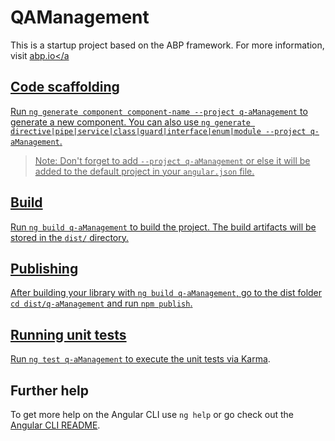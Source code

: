# QAManagement

This is a startup project based on the ABP framework. For more information, visit <a href="https://abp.io/" target="_blank">abp.io</a

## Code scaffolding

Run `ng generate component component-name --project q-aManagement` to generate a new component. You can also use `ng generate directive|pipe|service|class|guard|interface|enum|module --project q-aManagement`.
> Note: Don't forget to add `--project q-aManagement` or else it will be added to the default project in your `angular.json` file. 

## Build

Run `ng build q-aManagement` to build the project. The build artifacts will be stored in the `dist/` directory.

## Publishing

After building your library with `ng build q-aManagement`, go to the dist folder `cd dist/q-aManagement` and run `npm publish`.

## Running unit tests

Run `ng test q-aManagement` to execute the unit tests via [Karma](https://karma-runner.github.io).

## Further help

To get more help on the Angular CLI use `ng help` or go check out the [Angular CLI README](https://github.com/angular/angular-cli/blob/master/README.md).

